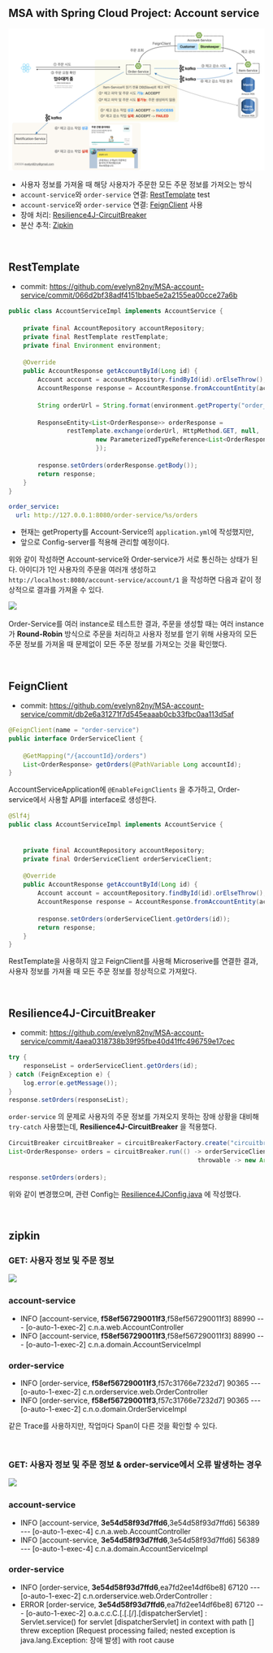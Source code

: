 ## MSA with Spring Cloud Project: Account service

![](/_img/architecture_230326.png)

- 사용자 정보를 가져올 때 해당 사용자가 주문한 모든 주문 정보를 가져오는 방식
- ```account-service```와 ```order-service``` 연결: [RestTemplate](#resttemplate) test
- ```account-service```와 ```order-service``` 연결: [FeignClient](#feignclient) 사용
- 장애 처리: [Resilience4J-CircuitBreaker](#resilience4j-circuitbreaker)
- 분산 추적: [Zipkin](#zipkin)

<br>

## RestTemplate

- commit: https://github.com/evelyn82ny/MSA-account-service/commit/066d2bf38adf4151bbae5e2a2155ea00cce27a6b

```java
public class AccountServiceImpl implements AccountService {

    private final AccountRepository accountRepository;  
    private final RestTemplate restTemplate;
    private final Environment environment;

    @Override
    public AccountResponse getAccountById(Long id) {
        Account account = accountRepository.findById(id).orElseThrow();
        AccountResponse response = AccountResponse.fromAccountEntity(account);

        String orderUrl = String.format(environment.getProperty("order_service.url"), id);

        ResponseEntity<List<OrderResponse>> orderResponse =
                restTemplate.exchange(orderUrl, HttpMethod.GET, null,
                        new ParameterizedTypeReference<List<OrderResponse>>() {
                        });

        response.setOrders(orderResponse.getBody());
        return response;
    }
}
```

```yaml
order_service:
  url: http://127.0.0.1:8080/order-service/%s/orders
```

- 현재는 getProperty를 Account-Service의 ```application.yml```에 작성했지만,
- 앞으로 Config-server를 적용해 관리할 예정이다.

위와 같이 작성하면 Account-service와 Order-service가 서로 통신하는 상태가 된다.
아이디가 1인 사용자의 주문을 여러개 생성하고 ```http://localhost:8080/account-service/account/1``` 을 작성하면 다음과 같이 정상적으로 결과를 가져올 수 있다.

![](/_img/connect_to_order_service_result.png)

Order-Service를 여러 instance로 테스트한 결과, 주문을 생성할 때는 여러 instance가 **Round-Robin** 방식으로 주문을 처리하고 사용자 정보를 얻기 위해 사용자의 모든 주문 정보를 가져올 때 문제없이 모든 주문 정보를 가져오는 것을 확인했다.

<br>

## FeignClient

- commit: https://github.com/evelyn82ny/MSA-account-service/commit/db2e6a31271f7d545eaaab0cb33fbc0aa113d5af

```java
@FeignClient(name = "order-service")
public interface OrderServiceClient {

    @GetMapping("/{accountId}/orders")
    List<OrderResponse> getOrders(@PathVariable Long accountId);
}
```
AccountServiceApplication에 ```@EnableFeignClients``` 을 추가하고, Order-service에서 사용할 API를 interface로 생성한다.

```java
@Slf4j
public class AccountServiceImpl implements AccountService {

    
    private final AccountRepository accountRepository;
    private final OrderServiceClient orderServiceClient;

    @Override
    public AccountResponse getAccountById(Long id) {
        Account account = accountRepository.findById(id).orElseThrow();
        AccountResponse response = AccountResponse.fromAccountEntity(account);

        response.setOrders(orderServiceClient.getOrders(id));
        return response;
    }
}
```

RestTemplate을 사용하지 않고 FeignClient를 사용해 Microserive를 연결한 결과, 사용자 정보를 가져올 때 모든 주문 정보를 정상적으로 가져왔다.

<br>

## Resilience4J-CircuitBreaker

- commit: https://github.com/evelyn82ny/MSA-account-service/commit/4aea0318738b39f95fbe40d41ffc496759e17cec

```java
try {
    responseList = orderServiceClient.getOrders(id);
} catch (FeignException e) {
    log.error(e.getMessage());
}
response.setOrders(responseList);
```

```order-service``` 의 문제로 사용자의 주문 정보를 가져오지 못하는 장애 상황을 대비해 ```try-catch``` 사용했는데, **Resilience4J-CircuitBreaker** 을 적용했다.

```java
CircuitBreaker circuitBreaker = circuitBreakerFactory.create("circuitbreaker");
List<OrderResponse> orders = circuitBreaker.run(() -> orderServiceClient.getOrders(id),
                                                    throwable -> new ArrayList<>());

response.setOrders(orders);
```
위와 같이 변경했으며, 관련 Config는 [Resilience4JConfig.java](https://github.com/evelyn82ny/MSA-account-service/blob/master/src/main/java/com/nayoung/accountservice/config/Resilience4JConfig.java) 에 작성했다.

<br>

## zipkin

### GET: 사용자 정보 및 주문 정보

![](/_img/zipkin_account_and_order_result.png)

### account-service

- INFO [account-service, **f58ef567290011f3**,f58ef567290011f3] 88990 --- [o-auto-1-exec-2] c.n.a.web.AccountController
- INFO [account-service, **f58ef567290011f3**,f58ef567290011f3] 88990 --- [o-auto-1-exec-2] c.n.a.domain.AccountServiceImpl

### order-service

- INFO [order-service, **f58ef567290011f3**,f57c31766e7232d7] 90365 --- [o-auto-1-exec-2] c.n.orderservice.web.OrderController
- INFO [order-service, **f58ef567290011f3**,f57c31766e7232d7] 90365 --- [o-auto-1-exec-2] c.n.o.domain.OrderServiceImpl

같은 Trace를 사용하지만, 작업마다 Span이 다른 것을 확인할 수 있다.

<br>

### GET: 사용자 정보 및 주문 정보 & order-service에서 오류 발생하는 경우

![](/_img/zipkin_account_and_order_error_result.png)

### account-service

- INFO [account-service, **3e54d58f93d7ffd6**,3e54d58f93d7ffd6] 56389 --- [o-auto-1-exec-4] c.n.a.web.AccountController
- INFO [account-service, **3e54d58f93d7ffd6**,3e54d58f93d7ffd6] 56389 --- [o-auto-1-exec-4] c.n.a.domain.AccountServiceImpl

### order-service

- INFO [order-service, **3e54d58f93d7ffd6**,ea7fd2ee14df6be8] 67120 --- [o-auto-1-exec-2] c.n.orderservice.web.OrderController     :
- ERROR [order-service, **3e54d58f93d7ffd6**,ea7fd2ee14df6be8] 67120 --- [o-auto-1-exec-2] o.a.c.c.C.[.[.[/].[dispatcherServlet]    : Servlet.service() for servlet [dispatcherServlet] in context with path [] threw exception [Request processing failed; nested exception is java.lang.Exception: 장애 발생] with root cause